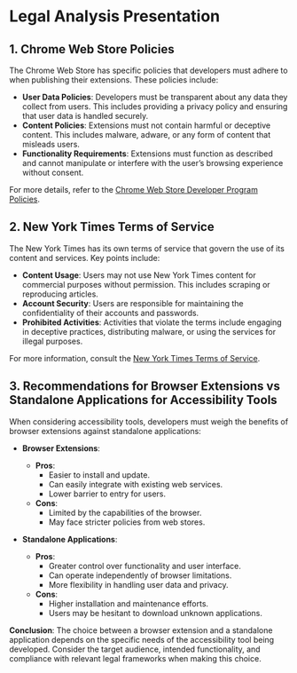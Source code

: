 # Legal Analysis Presentation

## 1. Chrome Web Store Policies

The Chrome Web Store has specific policies that developers must adhere to when publishing their extensions. These policies include:
- **User Data Policies**: Developers must be transparent about any data they collect from users. This includes providing a privacy policy and ensuring that user data is handled securely.
- **Content Policies**: Extensions must not contain harmful or deceptive content. This includes malware, adware, or any form of content that misleads users.
- **Functionality Requirements**: Extensions must function as described and cannot manipulate or interfere with the user’s browsing experience without consent.

For more details, refer to the [Chrome Web Store Developer Program Policies](https://developer.chrome.com/docs/webstore/program_policies/).

## 2. New York Times Terms of Service

The New York Times has its own terms of service that govern the use of its content and services. Key points include:
- **Content Usage**: Users may not use New York Times content for commercial purposes without permission. This includes scraping or reproducing articles.
- **Account Security**: Users are responsible for maintaining the confidentiality of their accounts and passwords.
- **Prohibited Activities**: Activities that violate the terms include engaging in deceptive practices, distributing malware, or using the services for illegal purposes.

For more information, consult the [New York Times Terms of Service](https://www.nytimes.com/content/help/rights/terms/terms.html).

## 3. Recommendations for Browser Extensions vs Standalone Applications for Accessibility Tools

When considering accessibility tools, developers must weigh the benefits of browser extensions against standalone applications:
- **Browser Extensions**:
  - **Pros**:
    - Easier to install and update.
    - Can easily integrate with existing web services.
    - Lower barrier to entry for users.
  - **Cons**:
    - Limited by the capabilities of the browser.
    - May face stricter policies from web stores.

- **Standalone Applications**:
  - **Pros**:
    - Greater control over functionality and user interface.
    - Can operate independently of browser limitations.
    - More flexibility in handling user data and privacy.
  - **Cons**:
    - Higher installation and maintenance efforts.
    - Users may be hesitant to download unknown applications.

**Conclusion**: The choice between a browser extension and a standalone application depends on the specific needs of the accessibility tool being developed. Consider the target audience, intended functionality, and compliance with relevant legal frameworks when making this choice.